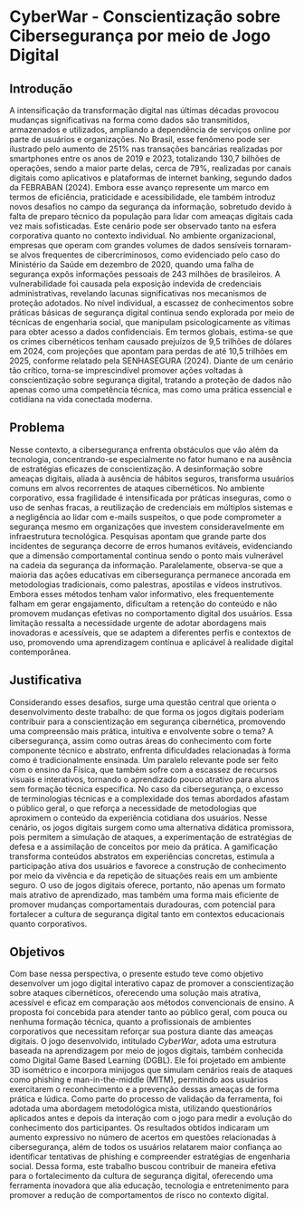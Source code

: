 # CyberWar - Conscientização sobre Cibersegurança por meio de Jogo Digital

## Introdução

A intensificação da transformação digital nas últimas décadas provocou mudanças significativas na forma como dados são transmitidos, armazenados e utilizados, ampliando a dependência de serviços online por parte de usuários e organizações. No Brasil, esse fenômeno pode ser ilustrado pelo aumento de 251% nas transações bancárias realizadas por smartphones entre os anos de 2019 e 2023, totalizando 130,7 bilhões de operações, sendo a maior parte delas, cerca de 79%, realizadas por canais digitais como aplicativos e plataformas de internet banking, segundo dados da FEBRABAN (2024). Embora esse avanço represente um marco em termos de eficiência, praticidade e acessibilidade, ele também introduz novos desafios no campo da segurança da informação, sobretudo devido à falta de preparo técnico da população para lidar com ameaças digitais cada vez mais sofisticadas. Este cenário pode ser observado tanto na esfera corporativa quanto no contexto individual. No ambiente organizacional, empresas que operam com grandes volumes de dados sensíveis tornaram-se alvos frequentes de cibercriminosos, como evidenciado pelo caso do Ministério da Saúde em dezembro de 2020, quando uma falha de segurança expôs informações pessoais de 243 milhões de brasileiros. A vulnerabilidade foi causada pela exposição indevida de credenciais administrativas, revelando lacunas significativas nos mecanismos de proteção adotados. No nível individual, a escassez de conhecimentos sobre práticas básicas de segurança digital continua sendo explorada por meio de técnicas de engenharia social, que manipulam psicologicamente as vítimas para obter acesso a dados confidenciais. Em termos globais, estima-se que os crimes cibernéticos tenham causado prejuízos de 9,5 trilhões de dólares em 2024, com projeções que apontam para perdas de até 10,5 trilhões em 2025, conforme relatado pela SENHASEGURA (2024). Diante de um cenário tão crítico, torna-se imprescindível promover ações voltadas à conscientização sobre segurança digital, tratando a proteção de dados não apenas como uma competência técnica, mas como uma prática essencial e cotidiana na vida conectada moderna.

## Problema

Nesse contexto, a cibersegurança enfrenta obstáculos que vão além da tecnologia, concentrando-se especialmente no fator humano e na ausência de estratégias eficazes de conscientização. A desinformação sobre ameaças digitais, aliada à ausência de hábitos seguros, transforma usuários comuns em alvos recorrentes de ataques cibernéticos. No ambiente corporativo, essa fragilidade é intensificada por práticas inseguras, como o uso de senhas fracas, a reutilização de credenciais em múltiplos sistemas e a negligência ao lidar com e-mails suspeitos, o que pode comprometer a segurança mesmo em organizações que investem consideravelmente em infraestrutura tecnológica. Pesquisas apontam que grande parte dos incidentes de segurança decorre de erros humanos evitáveis, evidenciando que a dimensão comportamental continua sendo o ponto mais vulnerável na cadeia da segurança da informação. Paralelamente, observa-se que a maioria das ações educativas em cibersegurança permanece ancorada em metodologias tradicionais, como palestras, apostilas e vídeos instrutivos. Embora esses métodos tenham valor informativo, eles frequentemente falham em gerar engajamento, dificultam a retenção do conteúdo e não promovem mudanças efetivas no comportamento digital dos usuários. Essa limitação ressalta a necessidade urgente de adotar abordagens mais inovadoras e acessíveis, que se adaptem a diferentes perfis e contextos de uso, promovendo uma aprendizagem contínua e aplicável à realidade digital contemporânea.

## Justificativa

Considerando esses desafios, surge uma questão central que orienta o desenvolvimento deste trabalho: de que forma os jogos digitais poderiam contribuir para a conscientização em segurança cibernética, promovendo uma compreensão mais prática, intuitiva e envolvente sobre o tema? A cibersegurança, assim como outras áreas do conhecimento com forte componente técnico e abstrato, enfrenta dificuldades relacionadas à forma como é tradicionalmente ensinada. Um paralelo relevante pode ser feito com o ensino da Física, que também sofre com a escassez de recursos visuais e interativos, tornando o aprendizado pouco atrativo para alunos sem formação técnica específica. No caso da cibersegurança, o excesso de terminologias técnicas e a complexidade dos temas abordados afastam o público geral, o que reforça a necessidade de metodologias que aproximem o conteúdo da experiência cotidiana dos usuários. Nesse cenário, os jogos digitais surgem como uma alternativa didática promissora, pois permitem a simulação de ataques, a experimentação de estratégias de defesa e a assimilação de conceitos por meio da prática. A gamificação transforma conteúdos abstratos em experiências concretas, estimula a participação ativa dos usuários e favorece a construção de conhecimento por meio da vivência e da repetição de situações reais em um ambiente seguro. O uso de jogos digitais oferece, portanto, não apenas um formato mais atrativo de aprendizado, mas também uma forma mais eficiente de promover mudanças comportamentais duradouras, com potencial para fortalecer a cultura de segurança digital tanto em contextos educacionais quanto corporativos.

## Objetivos

Com base nessa perspectiva, o presente estudo teve como objetivo desenvolver um jogo digital interativo capaz de promover a conscientização sobre ataques cibernéticos, oferecendo uma solução mais atrativa, acessível e eficaz em comparação aos métodos convencionais de ensino. A proposta foi concebida para atender tanto ao público geral, com pouca ou nenhuma formação técnica, quanto a profissionais de ambientes corporativos que necessitam reforçar sua postura diante das ameaças digitais. O jogo desenvolvido, intitulado *CyberWar*, adota uma estrutura baseada na aprendizagem por meio de jogos digitais, também conhecida como Digital Game Based Learning (DGBL). Ele foi projetado em ambiente 3D isométrico e incorpora minijogos que simulam cenários reais de ataques como phishing e man-in-the-middle (MITM), permitindo aos usuários exercitarem o reconhecimento e a prevenção dessas ameaças de forma prática e lúdica. Como parte do processo de validação da ferramenta, foi adotada uma abordagem metodológica mista, utilizando questionários aplicados antes e depois da interação com o jogo para medir a evolução do conhecimento dos participantes. Os resultados obtidos indicaram um aumento expressivo no número de acertos em questões relacionadas à cibersegurança, além de todos os usuários relatarem maior confiança ao identificar tentativas de phishing e compreender estratégias de engenharia social. Dessa forma, este trabalho buscou contribuir de maneira efetiva para o fortalecimento da cultura de segurança digital, oferecendo uma ferramenta inovadora que alia educação, tecnologia e entretenimento para promover a redução de comportamentos de risco no contexto digital.
